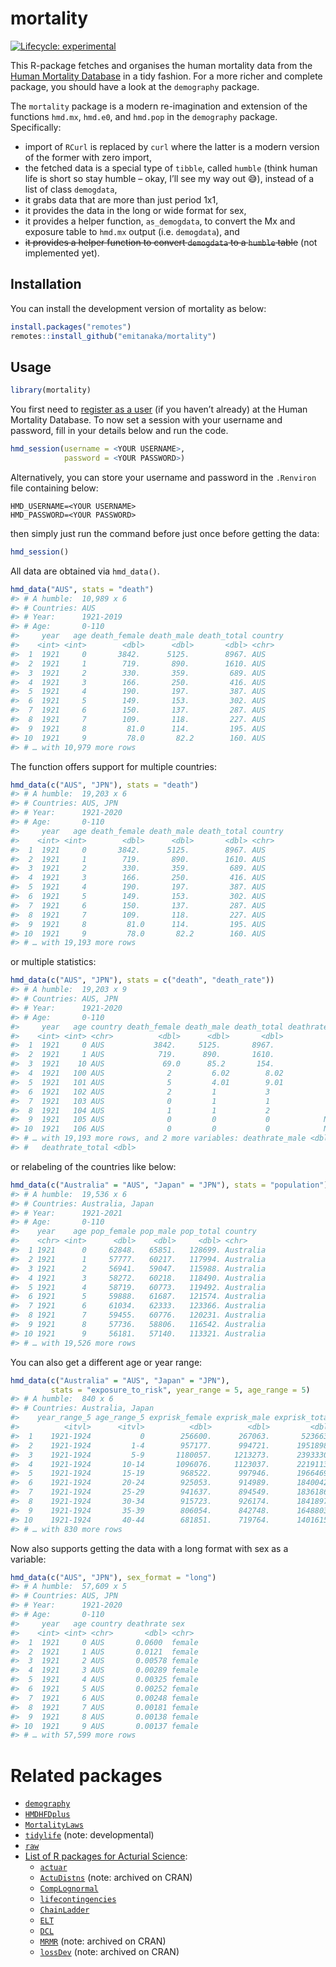 
<!-- README.md is generated from README.Rmd. Please edit that file -->

# mortality

<!-- badges: start -->

[![Lifecycle:
experimental](https://img.shields.io/badge/lifecycle-experimental-orange.svg)](https://lifecycle.r-lib.org/articles/stages.html#experimental)
<!-- badges: end -->

This R-package fetches and organises the human mortality data from the
[Human Mortality Database](mortality.org) in a tidy fashion. For a more
richer and complete package, you should have a look at the `demography`
package.

The `mortality` package is a modern re-imagination and extension of the
functions `hmd.mx`, `hmd.e0`, and `hmd.pop` in the `demography` package.
Specifically:

-   import of `RCurl` is replaced by `curl` where the latter is a modern
    version of the former with zero import,
-   the fetched data is a special type of `tibble`, called `humble`
    (think human life is short so stay humble – okay, I’ll see my way
    out 😅), instead of a list of class `demogdata`,
-   it grabs data that are more than just period 1x1,
-   it provides the data in the long or wide format for sex,
-   it provides a helper function, `as_demogdata`, to convert the Mx and
    exposure table to `hmd.mx` output (i.e. `demogdata`), and
-   <strike>it provides a helper function to convert `demogdata` to a
    `humble` table</strike> (not implemented yet).

## Installation

You can install the development version of mortality as below:

``` r
install.packages("remotes")
remotes::install_github("emitanaka/mortality")
```

## Usage

``` r
library(mortality)
```

You first need to [register as a
user](https://www.mortality.org/mp/auth.pl) (if you haven’t already) at
the Human Mortality Database. To now set a session with your username
and password, fill in your details below and run the code.

``` r
hmd_session(username = <YOUR USERNAME>,
            password = <YOUR PASSWORD>)
```

Alternatively, you can store your username and password in the
`.Renviron` file containing below:

    HMD_USERNAME=<YOUR USERNAME>
    HMD_PASSWORD=<YOUR PASSWORD>

then simply just run the command before just once before getting the
data:

``` r
hmd_session()
```

All data are obtained via `hmd_data()`.

``` r
hmd_data("AUS", stats = "death")
#> # A humble:  10,989 x 6
#> # Countries: AUS
#> # Year:      1921-2019
#> # Age:       0-110
#>     year   age death_female death_male death_total country
#>    <int> <int>        <dbl>      <dbl>       <dbl> <chr>  
#>  1  1921     0       3842.      5125.        8967. AUS    
#>  2  1921     1        719.       890.        1610. AUS    
#>  3  1921     2        330.       359.         689. AUS    
#>  4  1921     3        166.       250.         416. AUS    
#>  5  1921     4        190.       197.         387. AUS    
#>  6  1921     5        149.       153.         302. AUS    
#>  7  1921     6        150.       137.         287. AUS    
#>  8  1921     7        109.       118.         227. AUS    
#>  9  1921     8         81.0      114.         195. AUS    
#> 10  1921     9         78.0       82.2        160. AUS    
#> # … with 10,979 more rows
```

The function offers support for multiple countries:

``` r
hmd_data(c("AUS", "JPN"), stats = "death")
#> # A humble:  19,203 x 6
#> # Countries: AUS, JPN
#> # Year:      1921-2020
#> # Age:       0-110
#>     year   age death_female death_male death_total country
#>    <int> <int>        <dbl>      <dbl>       <dbl> <chr>  
#>  1  1921     0       3842.      5125.        8967. AUS    
#>  2  1921     1        719.       890.        1610. AUS    
#>  3  1921     2        330.       359.         689. AUS    
#>  4  1921     3        166.       250.         416. AUS    
#>  5  1921     4        190.       197.         387. AUS    
#>  6  1921     5        149.       153.         302. AUS    
#>  7  1921     6        150.       137.         287. AUS    
#>  8  1921     7        109.       118.         227. AUS    
#>  9  1921     8         81.0      114.         195. AUS    
#> 10  1921     9         78.0       82.2        160. AUS    
#> # … with 19,193 more rows
```

or multiple statistics:

``` r
hmd_data(c("AUS", "JPN"), stats = c("death", "death_rate"))
#> # A humble:  19,203 x 9
#> # Countries: AUS, JPN
#> # Year:      1921-2020
#> # Age:       0-110
#>     year   age country death_female death_male death_total deathrate_female
#>    <int> <int> <chr>          <dbl>      <dbl>       <dbl>            <dbl>
#>  1  1921     0 AUS           3842.     5125.       8967.            0.0600 
#>  2  1921     1 AUS            719.      890.       1610.            0.0121 
#>  3  1921    10 AUS             69.0      85.2       154.            0.00125
#>  4  1921   100 AUS              2         6.02        8.02          0.170  
#>  5  1921   101 AUS              5         4.01        9.01          0.560  
#>  6  1921   102 AUS              2         1           3             0.453  
#>  7  1921   103 AUS              0         1           1             0      
#>  8  1921   104 AUS              1         1           2             1.04   
#>  9  1921   105 AUS              0         0           0            NA      
#> 10  1921   106 AUS              0         0           0            NA      
#> # … with 19,193 more rows, and 2 more variables: deathrate_male <dbl>,
#> #   deathrate_total <dbl>
```

or relabeling of the countries like below:

``` r
hmd_data(c("Australia" = "AUS", "Japan" = "JPN"), stats = "population")
#> # A humble:  19,536 x 6
#> # Countries: Australia, Japan
#> # Year:      1921-2021
#> # Age:       0-110
#>    year    age pop_female pop_male pop_total country  
#>    <chr> <int>      <dbl>    <dbl>     <dbl> <chr>    
#>  1 1921      0     62848.   65851.   128699. Australia
#>  2 1921      1     57777.   60217.   117994. Australia
#>  3 1921      2     56941.   59047.   115988. Australia
#>  4 1921      3     58272.   60218.   118490. Australia
#>  5 1921      4     58719.   60773.   119492. Australia
#>  6 1921      5     59888.   61687.   121574. Australia
#>  7 1921      6     61034.   62333.   123366. Australia
#>  8 1921      7     59455.   60776.   120231. Australia
#>  9 1921      8     57736.   58806.   116542. Australia
#> 10 1921      9     56181.   57140.   113321. Australia
#> # … with 19,526 more rows
```

You can also get a different age or year range:

``` r
hmd_data(c("Australia" = "AUS", "Japan" = "JPN"), 
         stats = "exposure_to_risk", year_range = 5, age_range = 5)
#> # A humble:  840 x 6
#> # Countries: Australia, Japan
#>    year_range_5 age_range_5 exprisk_female exprisk_male exprisk_total country  
#>          <itvl>      <itvl>          <dbl>        <dbl>         <dbl> <chr>    
#>  1    1921-1924           0        256600.      267063.       523663. Australia
#>  2    1921-1924         1-4        957177.      994721.      1951898. Australia
#>  3    1921-1924         5-9       1180057.     1213273.      2393330. Australia
#>  4    1921-1924       10-14       1096076.     1123037.      2219113. Australia
#>  5    1921-1924       15-19        968522.      997946.      1966469. Australia
#>  6    1921-1924       20-24        925053.      914989.      1840042. Australia
#>  7    1921-1924       25-29        941637.      894549.      1836186. Australia
#>  8    1921-1924       30-34        915723.      926174.      1841897. Australia
#>  9    1921-1924       35-39        806054.      842748.      1648803. Australia
#> 10    1921-1924       40-44        681851.      719764.      1401615. Australia
#> # … with 830 more rows
```

Now also supports getting the data with a long format with sex as a
variable:

``` r
hmd_data(c("AUS", "JPN"), sex_format = "long")
#> # A humble:  57,609 x 5
#> # Countries: AUS, JPN
#> # Year:      1921-2020
#> # Age:       0-110
#>     year   age country deathrate sex   
#>    <int> <int> <chr>       <dbl> <chr> 
#>  1  1921     0 AUS       0.0600  female
#>  2  1921     1 AUS       0.0121  female
#>  3  1921     2 AUS       0.00578 female
#>  4  1921     3 AUS       0.00289 female
#>  5  1921     4 AUS       0.00325 female
#>  6  1921     5 AUS       0.00252 female
#>  7  1921     6 AUS       0.00248 female
#>  8  1921     7 AUS       0.00181 female
#>  9  1921     8 AUS       0.00138 female
#> 10  1921     9 AUS       0.00137 female
#> # … with 57,599 more rows
```

# Related packages

-   [`demography`](https://github.com/robjhyndman/demography)
-   [`HMDHFDplus`](https://github.com/timriffe/TR1)
-   [`MortalityLaws`](https://github.com/mpascariu/MortalityLaws)
-   [`tidylife`](https://github.com/robjhyndman/tidylife) (note:
    developmental)
-   [`raw`](https://github.com/casact/raw_package)
-   [List of R packages for Acturial
    Science](https://l-lists.com/en/lists/8ubu77.html):
    -   [`actuar`](https://gitlab.com/vigou3/actuar)
    -   [`ActuDistns`](https://github.com/cran/ActuDistns) (note:
        archived on CRAN)
    -   [`CompLognormal`](https://cran.r-project.org/web/packages/CompLognormal/index.html)
    -   [`lifecontingencies`](https://github.com/spedygiorgio/lifecontingencies)
    -   [`ChainLadder`](https://github.com/mages/ChainLadder)
    -   [`ELT`](https://cran.r-project.org/web/packages/ELT/index.html)
    -   [`DCL`](https://cran.r-project.org/web/packages/DCL/index.html)
    -   [`MRMR`](https://cran.r-project.org/web/packages/MRMR/index.html)
        (note: archived on CRAN)
    -   [`lossDev`](https://cran.r-project.org/web/packages/lossDev/index.html)
        (note: archived on CRAN)
